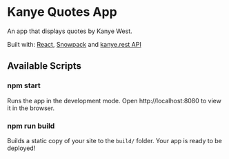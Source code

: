 # Kanye Quotes App

An app that displays quotes by Kanye West.

Built with: [React](https://reactjs.org/),
[Snowpack](https://www.snowpack.dev/) and [kanye.rest API](https://kanye.rest/)

## Available Scripts

### npm start

Runs the app in the development mode.
Open http://localhost:8080 to view it in the browser.

### npm run build

Builds a static copy of your site to the `build/` folder.
Your app is ready to be deployed!
